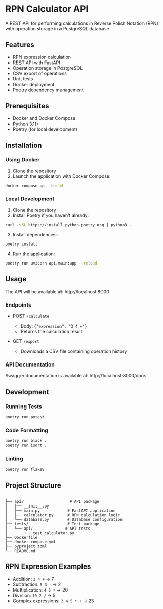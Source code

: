 # RPN Calculator API

A REST API for performing calculations in Reverse Polish Notation (RPN) with operation storage in a PostgreSQL database.

## Features

- RPN expression calculation
- REST API with FastAPI
- Operation storage in PostgreSQL
- CSV export of operations
- Unit tests
- Docker deployment
- Poetry dependency management

## Prerequisites

- Docker and Docker Compose
- Python 3.11+
- Poetry (for local development)

## Installation

### Using Docker

1. Clone the repository
2. Launch the application with Docker Compose:
```bash
docker-compose up --build
```

### Local Development

1. Clone the repository
2. Install Poetry if you haven't already:
```bash
curl -sSL https://install.python-poetry.org | python3 -
```

3. Install dependencies:
```bash
poetry install
```

4. Run the application:
```bash
poetry run uvicorn api.main:app --reload
```

## Usage

The API will be available at: http://localhost:8000

### Endpoints

- POST `/calculate`
  - Body: `{"expression": "3 4 +"}`
  - Returns the calculation result

- GET `/export`
  - Downloads a CSV file containing operation history

### API Documentation

Swagger documentation is available at: http://localhost:8000/docs

## Development

### Running Tests
```bash
poetry run pytest
```

### Code Formatting
```bash
poetry run black .
poetry run isort .
```

### Linting
```bash
poetry run flake8
```

## Project Structure

```
.
├── api/                    # API package
│   ├── __init__.py
│   ├── main.py            # FastAPI application
│   ├── calculator.py      # RPN calculation logic
│   └── database.py        # Database configuration
├── tests/                 # Test package
│   └── api/              # API tests
│       └── test_calculator.py
├── Dockerfile
├── docker-compose.yml
├── pyproject.toml
└── README.md
```

## RPN Expression Examples

- Addition: `3 4 +` → 7
- Subtraction: `5 3 -` → 2
- Multiplication: `4 5 *` → 20
- Division: `10 2 /` → 5
- Complex expressions: `3 4 5 * +` → 23 